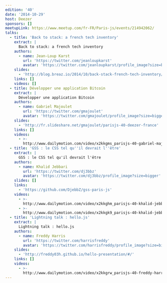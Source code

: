 ```yaml
---
edition: '40'
date: '2014-10-29'
host: Deezer
sponsors: []
meetupLink: https://www.meetup.com/fr-FR/Paris-js/events/214942062/
talks:
  - title: 'Back to stack: a french tech inventory'
    extract: |
      Back to stack: a french tech inventory
    authors:
      - name: Jean-Loup Karst
        url: 'https://twitter.com/jeanloupkarst'
        avatar: 'https://twitter.com/jeanloupkarst/profile_image?size=bigger'
    slides:
      - 'http://blog.breaz.io/2014/10/back-stack-french-tech-inventory/'
    links: []
    videos: []
  - title: Développer une application Bitcoin
    extract: |
      Développer une application Bitcoin
    authors:
      - name: Gabriel Majoulet
        url: 'https://twitter.com/gmajoulet'
        avatar: 'https://twitter.com/gmajoulet/profile_image?size=bigger'
    slides:
      - 'http://fr.slideshare.net/gmajoulet/parisjs-40-deezer-france'
    links: []
    videos:
      - >-
        http://www.dailymotion.com/video/x2kkgms_parisjs-40-gabriel-majoulet-developper-une-application-bitcoin-en-javascript_webcam
  - title: 'GSS : le CSS tel qu''il devrait l''être'
    extract: |
      GSS : le CSS tel qu'il devrait l'être
    authors:
      - name: Khalid Jebbari
        url: 'https://twitter.com/dj3bbz'
        avatar: 'https://twitter.com/dj3bbz/profile_image?size=bigger'
    slides: []
    links:
      - 'https://github.com/DjebbZ/gss-paris-js'
    videos:
      - >-
        http://www.dailymotion.com/video/x2kkghm_parisjs-40-khalid-jebbari-gss-le-css-tel-qu-il-devrait-l-etre-1-2_webcam
      - >-
        http://www.dailymotion.com/video/x2kkgk9_parisjs-40-khalid-jebbari-gss-le-css-tel-qu-il-devrait-l-etre-2-2_webcam
  - title: 'Lightning talk : hello.js'
    extract: |
      Lightning talk : hello.js
    authors:
      - name: Freddy Harris
        url: 'https://twitter.com/harrisfreddy'
        avatar: 'https://twitter.com/harrisfreddy/profile_image?size=bigger'
    slides:
      - 'http://freddy03h.github.io/hello-presentation/#/'
    links: []
    videos:
      - >-
        http://www.dailymotion.com/video/x2kkgrw_parisjs-40-freddy-harris-hello-js_webcam
---
```

